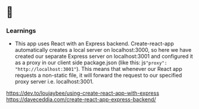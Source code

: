 # :eggplant:

### Learnings

* This app uses React with an Express backend. Create-react-app automatically creates a local server on localhost:3000, so here we have created our separate Express server on localhost:3001 and configured it as a proxy in our client side package.json (like this: js`"proxy": "http://localhost:3001"`). This means that whenever our React app requests a non-static file, it will forward the request to our specified proxy server i.e. localhost:3001.

https://dev.to/loujaybee/using-create-react-app-with-express
https://daveceddia.com/create-react-app-express-backend/
